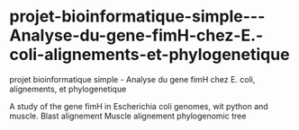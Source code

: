 # projet-bioinformatique-simple---Analyse-du-gene-fimH-chez-E.-coli-alignements-et-phylogenetique
projet bioinformatique simple - Analyse du gene fimH chez E. coli, alignements, et phylogenetique

A study of the gene fimH in Escherichia coli genomes, wit python and muscle.
Blast alignement
Muscle alignement
phylogenomic tree
